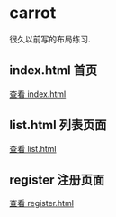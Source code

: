 ﻿# carrot

很久以前写的布局练习.

## index.html 首页

[查看 index.html](https://mistrain-y-y.github.io/carrot/)

## list.html 列表页面

[查看 list.html](https://mistrain-y-y.github.io/list/)

## register 注册页面

[查看 register.html](https://mistrain-y-y.github.io/register/)
